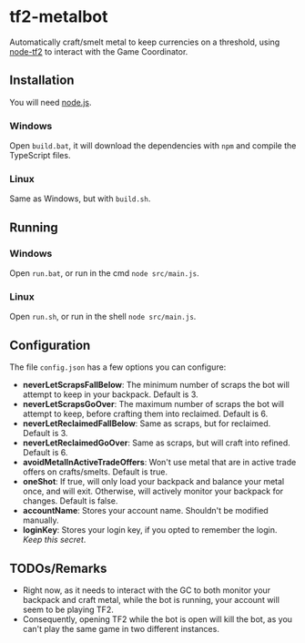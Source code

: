 # tf2-metalbot
Automatically craft/smelt metal to keep currencies on a threshold, using [node-tf2](https://github.com/DoctorMcKay/node-tf2) to interact with the Game Coordinator.

## Installation
You will need [node.js](https://nodejs.org/).

### Windows
Open `build.bat`, it will download the dependencies with `npm` and compile the TypeScript files.

### Linux
Same as Windows, but with `build.sh`.

## Running
### Windows
Open `run.bat`, or run in the cmd `node src/main.js`.

### Linux
Open `run.sh`, or run in the shell `node src/main.js`.

## Configuration
The file `config.json` has a few options you can configure: 
- **neverLetScrapsFallBelow**: The minimum number of scraps the bot will attempt to keep in your backpack. Default is 3.
- **neverLetScrapsGoOver**: The maximum number of scraps the bot will attempt to keep, before crafting them into reclaimed. Default is 6.
- **neverLetReclaimedFallBelow**: Same as scraps, but for reclaimed. Default is 3.
- **neverLetReclaimedGoOver**: Same as scraps, but will craft into refined. Default is 6.
- **avoidMetalInActiveTradeOffers**: Won't use metal that are in active trade offers on crafts/smelts. Default is true.
- **oneShot**: If true, will only load your backpack and balance your metal once, and will exit. Otherwise, will actively monitor your backpack for changes. Default is false.
- **accountName**: Stores your account name. Shouldn't be modified manually.
- **loginKey**: Stores your login key, if you opted to remember the login. *Keep this secret*.

## TODOs/Remarks
- Right now, as it needs to interact with the GC to both monitor your backpack and craft metal, while the bot is running, your account will seem to be playing TF2.
- Consequently, opening TF2 while the bot is open will kill the bot, as you can't play the same game in two different instances.
